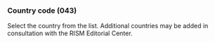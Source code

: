### Country code (043)

Select the country from the list. Additional countries may be added in consultation with the RISM Editorial Center.